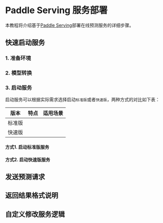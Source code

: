 # Paddle Serving 服务部署

本教程将介绍基于[Paddle Serving](https://github.com/PaddlePaddle/Serving)部署在线预测服务的详细步骤。

## 快速启动服务

### 1. 准备环境

### 2. 模型转换

### 3. 启动服务
启动服务可以根据实际需求选择启动`标准版`或者`快速版`，两种方式的对比如下表：  

|版本|特点|适用场景|
|-|-|-|
|标准版|||
|快速版|||

#### 方式1. 启动标准版服务

#### 方式2. 启动快速版服务


## 发送预测请求

## 返回结果格式说明

## 自定义修改服务逻辑